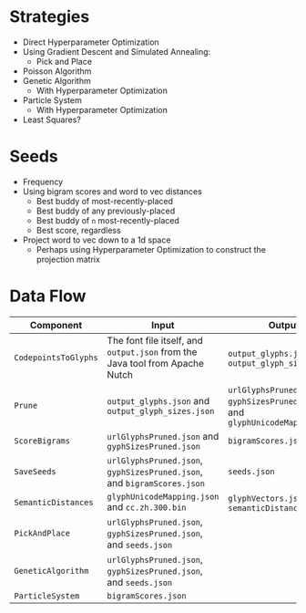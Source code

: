# Strategies
- Direct Hyperparameter Optimization
- Using Gradient Descent and Simulated Annealing:
    - Pick and Place
- Poisson Algorithm
- Genetic Algorithm
    - With Hyperparameter Optimization
- Particle System
    - With Hyperparameter Optimization
- Least Squares?

# Seeds
- Frequency
- Using bigram scores and word to vec distances
    - Best buddy of most-recently-placed
    - Best buddy of any previously-placed
    - Best buddy of `n` most-recently-placed
    - Best score, regardless
- Project word to vec down to a 1d space
    - Perhaps using Hyperparameter Optimization to construct the projection matrix

# Data Flow
| Component | Input | Output |
| --------------|--------|---------|
| `CodepointsToGlyphs` | The font file itself, and `output.json` from the Java tool from Apache Nutch | `output_glyphs.json` and `output_glyph_sizes.json` |
| `Prune` | `output_glyphs.json` and `output_glyph_sizes.json` | `urlGlyphsPruned.json`, `gyphSizesPruned.json`, and `glyphUnicodeMapping.json` |
| `ScoreBigrams` | `urlGlyphsPruned.json` and `gyphSizesPruned.json` | `bigramScores.json` |
| `SaveSeeds` | `urlGlyphsPruned.json`, `gyphSizesPruned.json`, and `bigramScores.json` | `seeds.json` |
| `SemanticDistances` | `glyphUnicodeMapping.json` and `cc.zh.300.bin` | `glyphVectors.json` and `semanticDistances.json` |
| `PickAndPlace` | `urlGlyphsPruned.json`, `gyphSizesPruned.json`, and `seeds.json` | |
| `GeneticAlgorithm` | `urlGlyphsPruned.json`, `gyphSizesPruned.json`, and `seeds.json` | |
| `ParticleSystem` | `bigramScores.json` | |


